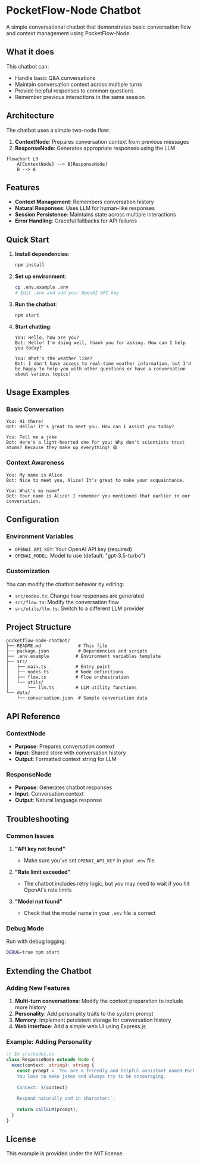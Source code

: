 # PocketFlow-Node Chatbot

A simple conversational chatbot that demonstrates basic conversation flow and context management using PocketFlow-Node.

## What it does

This chatbot can:
- Handle basic Q&A conversations
- Maintain conversation context across multiple turns
- Provide helpful responses to common questions
- Remember previous interactions in the same session

## Architecture

The chatbot uses a simple two-node flow:
1. **ContextNode**: Prepares conversation context from previous messages
2. **ResponseNode**: Generates appropriate responses using the LLM

```mermaid
flowchart LR
    A[ContextNode] --> B[ResponseNode]
    B --> A
```

## Features

- **Context Management**: Remembers conversation history
- **Natural Responses**: Uses LLM for human-like responses
- **Session Persistence**: Maintains state across multiple interactions
- **Error Handling**: Graceful fallbacks for API failures

## Quick Start

1. **Install dependencies**:
   ```bash
   npm install
   ```

2. **Set up environment**:
   ```bash
   cp .env.example .env
   # Edit .env and add your OpenAI API key
   ```

3. **Run the chatbot**:
   ```bash
   npm start
   ```

4. **Start chatting**:
   ```
   You: Hello, how are you?
   Bot: Hello! I'm doing well, thank you for asking. How can I help you today?
   
   You: What's the weather like?
   Bot: I don't have access to real-time weather information, but I'd be happy to help you with other questions or have a conversation about various topics!
   ```

## Usage Examples

### Basic Conversation
```
You: Hi there!
Bot: Hello! It's great to meet you. How can I assist you today?

You: Tell me a joke
Bot: Here's a light-hearted one for you: Why don't scientists trust atoms? Because they make up everything! 😄
```

### Context Awareness
```
You: My name is Alice
Bot: Nice to meet you, Alice! It's great to make your acquaintance.

You: What's my name?
Bot: Your name is Alice! I remember you mentioned that earlier in our conversation.
```

## Configuration

### Environment Variables

- `OPENAI_API_KEY`: Your OpenAI API key (required)
- `OPENAI_MODEL`: Model to use (default: "gpt-3.5-turbo")

### Customization

You can modify the chatbot behavior by editing:
- `src/nodes.ts`: Change how responses are generated
- `src/flow.ts`: Modify the conversation flow
- `src/utils/llm.ts`: Switch to a different LLM provider

## Project Structure

```
pocketflow-node-chatbot/
├── README.md              # This file
├── package.json           # Dependencies and scripts
├── .env.example          # Environment variables template
├── src/
│   ├── main.ts           # Entry point
│   ├── nodes.ts          # Node definitions
│   ├── flow.ts           # Flow orchestration
│   └── utils/
│       └── llm.ts        # LLM utility functions
└── data/
    └── conversation.json  # Sample conversation data
```

## API Reference

### ContextNode
- **Purpose**: Prepares conversation context
- **Input**: Shared store with conversation history
- **Output**: Formatted context string for LLM

### ResponseNode
- **Purpose**: Generates chatbot responses
- **Input**: Conversation context
- **Output**: Natural language response

## Troubleshooting

### Common Issues

1. **"API key not found"**
   - Make sure you've set `OPENAI_API_KEY` in your `.env` file

2. **"Rate limit exceeded"**
   - The chatbot includes retry logic, but you may need to wait if you hit OpenAI's rate limits

3. **"Model not found"**
   - Check that the model name in your `.env` file is correct

### Debug Mode

Run with debug logging:
```bash
DEBUG=true npm start
```

## Extending the Chatbot

### Adding New Features

1. **Multi-turn conversations**: Modify the context preparation to include more history
2. **Personality**: Add personality traits to the system prompt
3. **Memory**: Implement persistent storage for conversation history
4. **Web interface**: Add a simple web UI using Express.js

### Example: Adding Personality

```typescript
// In src/nodes.ts
class ResponseNode extends Node {
  exec(context: string): string {
    const prompt = `You are a friendly and helpful assistant named PocketBot. 
    You love to make jokes and always try to be encouraging.
    
    Context: ${context}
    
    Respond naturally and in character:`;
    
    return callLLM(prompt);
  }
}
```

## License

This example is provided under the MIT license. 